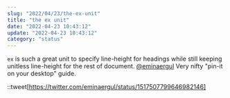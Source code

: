 ```yaml
---
slug: "2022/04/23/the-ex-unit"
title: "the ex unit"
date: "2022-04-23 10:43:12"
update: "2022-04-23 10:43:12"
category: "status"
---
```


`ex` is such a great unit to specify line-height for headings while still keeping unitless line-height for the rest of document. [@eminaergul](https://minacodes.com/) Very nifty "pin-it on your desktop" guide.

::tweet[https://twitter.com/eminaergul/status/1517507799646982146]
